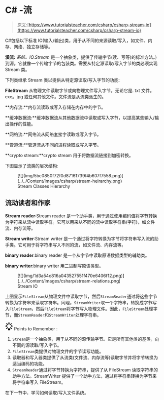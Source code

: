 # C# -流

> 原文:[https://www.tutorialsteacher.com/csharp/csharp-stream-io](https://www.tutorialsteacher.com/csharp/csharp-stream-io)

C#包括以下标准 IO(输入/输出)类，用于从不同的来源读取/写入，如文件、内存、网络、独立存储等。

**溪流:** *系统。IO.Stream* 是一个抽象类，提供了传输字节(读、写等)的标准方法。)到源。它就像一个传输字节的包装类。需要从特定源读取/写入字节的类必须实现 Stream 类。

下列类继承 Stream 类以提供从特定源读取/写入字节的功能:

**FileStream** 从物理文件读取字节或向物理文件写入字节，无论它是. txt 文件。exe。jpg 或任何其他文件。文件流是从流类派生的。

**内存流:**内存流读取或写入存储在内存中的字节。

**缓冲数据流:**缓冲数据流从其他数据流中读取或写入字节，以提高某些输入/输出操作的性能。

**网络流:**网络流从网络套接字读取或写入字节。

**管道流:**管道流从不同的进程读取或写入字节。

**crypto stream:**crypto stream 用于将数据流链接到加密转换。

下图显示了流类的层次结构:

<figure>[![](img/5bc0850f72f0d87161739f4b607f7558.png)](../../Content/images/csharp/stream-heirarchy.png)

<figcaption>Stream Classes Hierarchy</figcaption>

</figure>

## 流动读者和作家

**Stream reader**:Stream reader 是一个助手类，用于通过使用编码值将字节转换为字符来从流中读取字符。它可以用来从不同的流中读取字符串(字符)，如文件流、内存流等。

**Stream writer**:Stream writer 是一个通过将字符转换为字节将字符串写入流的助手类。它可用于将字符串写入不同的流，如文件流、内存流等。

**binary reader**:binary reader 是一个从字节中读取原语数据类型的辅助类。

**binary writer**:binary writer 用二进制写原语类型。

<figure>[![](img/1d3a54c816a043527551f470e6406f12.png)](../../Content/images/csharp/stream-relations.png)

<figcaption>Stream IO</figcaption>

</figure>

上图显示`FileStream`从物理文件中读取字节，然后`StreamReader`通过将这些字节转换为字符串来读取字符串。同理，`StreamWriter`取一个字符串，转换成字节写入`FileStream`，然后`FileStream`将字节写入物理文件。因此，`FileStream`处理字节，而`StreamReader`和`StreamWriter`处理字符串。

![](img/85db52f5404f0c468e1b194aa487d6a1.png)  Points to Remember :

1.  `Stream`是一个抽象类，用于从不同的源传输字节。它是所有其他类的基类，向不同的源读取/写入字节。
2.  `FileStream`类提供对物理文件的字节读写功能。
3.  读取器和写入器类提供了从流类(文件流、内存流等)读取字节并将字节转换为适当编码的功能。
4.  `StreamReader`通过将字节转换为字符串，提供了从 FileStream 读取字符串的助手方法。StreamWriter 提供了一个助手方法，通过将字符串转换为字节来将字符串写入 FileStream。

在下一节中，学习如何读取/写入文件系统。